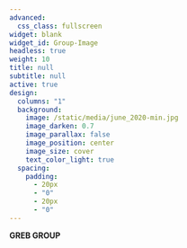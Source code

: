 ```yaml
---
advanced:
  css_class: fullscreen
widget: blank
widget_id: Group-Image
headless: true
weight: 10
title: null
subtitle: null
active: true
design:
  columns: "1"
  background:
    image: /static/media/june_2020-min.jpg
    image_darken: 0.7
    image_parallax: false
    image_position: center
    image_size: cover
    text_color_light: true
  spacing:
    padding:
      - 20px
      - "0"
      - 20px
      - "0"
---
```

**GREB GROUP**